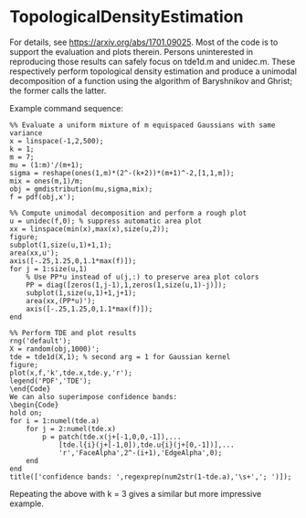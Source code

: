 # TopologicalDensityEstimation

For details, see https://arxiv.org/abs/1701.09025. Most of the code is to support the evaluation and plots therein. Persons uninterested in reproducing those results can safely focus on tde1d.m and unidec.m. These respectively perform topological density estimation and produce a unimodal decomposition of a function using the algorithm of Baryshnikov and Ghrist; the former calls the latter.

Example command sequence:

    %% Evaluate a uniform mixture of m equispaced Gaussians with same variance
    x = linspace(-1,2,500);
    k = 1;
    m = 7;
    mu = (1:m)'/(m+1);
    sigma = reshape(ones(1,m)*(2^-(k+2))*(m+1)^-2,[1,1,m]);
    mix = ones(m,1)/m;
    obj = gmdistribution(mu,sigma,mix);
    f = pdf(obj,x');

    %% Compute unimodal decomposition and perform a rough plot
    u = unidec(f,0); % suppress automatic area plot
    xx = linspace(min(x),max(x),size(u,2));
    figure;
    subplot(1,size(u,1)+1,1);
    area(xx,u'); 
    axis([-.25,1.25,0,1.1*max(f)]);
    for j = 1:size(u,1)
        % Use PP*u instead of u(j,:) to preserve area plot colors
        PP = diag([zeros(1,j-1),1,zeros(1,size(u,1)-j)]);
        subplot(1,size(u,1)+1,j+1);
        area(xx,(PP*u)');
        axis([-.25,1.25,0,1.1*max(f)]);
    end

    %% Perform TDE and plot results
    rng('default');
    X = random(obj,1000)';
    tde = tde1d(X,1); % second arg = 1 for Gaussian kernel
    figure; 
    plot(x,f,'k',tde.x,tde.y,'r');
    legend('PDF','TDE');
    \end{Code}
    We can also superimpose confidence bands:
    \begin{Code}
    hold on;
    for i = 1:numel(tde.a)
        for j = 2:numel(tde.x)
            p = patch(tde.x(j+[-1,0,0,-1]),...
                [tde.l{i}(j+[-1,0]),tde.u{i}(j+[0,-1])],...
                'r','FaceAlpha',2^-(i+1),'EdgeAlpha',0);
        end
    end
    title(['confidence bands: ',regexprep(num2str(1-tde.a),'\s+','; ')]); 

Repeating the above with k = 3 gives a similar but more impressive example.

